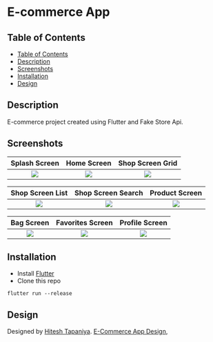 # E-commerce App

## **Table of Contents**

  * [Table of Contents](#table-of-contents)
  * [Description](#description)
  * [Screenshots](#screenshots)
  * [Installation](#installation)
  * [Design](#design)
    
## Description

E-commerce project created using Flutter and Fake Store Api.

## Screenshots

| Splash Screen | Home Screen   | Shop Screen Grid  |
|:-------------:|:-------------:| :-------------:|
| <img src="https://user-images.githubusercontent.com/73590188/185791789-e1d3b07e-c5bb-46f7-9e97-6d0e52eefb1c.jpg">     | <img src="https://user-images.githubusercontent.com/73590188/184550662-254e1203-e6aa-4be0-b7e5-c4b8e7fe30d2.png">  | <img src="https://user-images.githubusercontent.com/73590188/185791780-efe56e53-7006-4041-b303-85bba805c098.jpg"> |

| Shop Screen List | Shop Screen Search | Product Screen  |
|:-------------:|:-------------:| :-------------:|
| <img src="https://user-images.githubusercontent.com/73590188/185791784-c3bfb77e-9a37-4a8a-b9f8-8d6821aca56f.jpg">     | <img src="https://user-images.githubusercontent.com/73590188/185791788-6c9dd06e-4517-4353-9ff9-e4e74cb5b8ff.jpg">  | <img src="https://user-images.githubusercontent.com/73590188/185791787-33ef1c18-4ddd-4d58-adbd-68df8574b618.jpg"> |

| Bag Screen | Favorites Screen | Profile Screen  |
|:-------------:|:-------------:| :-------------:|
| <img src="https://user-images.githubusercontent.com/73590188/184550660-7eca12d3-4fc5-4a8f-ac58-1d73d9b7611a.png">     | <img src="https://user-images.githubusercontent.com/73590188/184550659-7f768fe7-9787-4b1c-bae1-8fb2eba7470a.png">  | <img src="https://user-images.githubusercontent.com/73590188/184550661-86105e81-df2a-4cc8-b73e-666f41399d19.png"> |

## Installation
 - Install [Flutter](https://docs.flutter.dev/get-started/install)
 - Clone this repo
```
flutter run --release
```

## Design 

Designed by [Hitesh Tapaniya](https://www.figma.com/@hiteshbenzatine). [E-Commerce App Design](https://www.figma.com/community/file/1131440097475381135),
